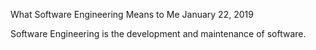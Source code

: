 What Software Engineering Means to Me
January 22, 2019

  Software Engineering is the development and maintenance of software.
